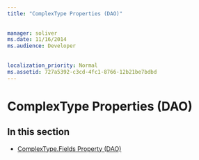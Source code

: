 ```yaml
---
title: "ComplexType Properties (DAO)"
  
  
manager: soliver
ms.date: 11/16/2014
ms.audience: Developer
 
  
localization_priority: Normal
ms.assetid: 727a5392-c3cd-4fc1-8766-12b21be7bdbd
---
```


# ComplexType Properties (DAO)

## In this section

- [ComplexType.Fields Property (DAO)](complextype-fields-property-dao.md)
    

